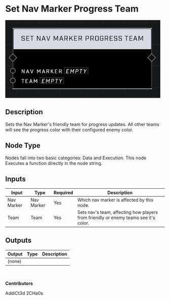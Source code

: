 # Set Nav Marker Progress Team
![](../../../.gitbook/assets/set-nav-marker-progress-team.JPG)
## Description
Sets the Nav Marker's friendly team for progress updates. All other teams will see the progress color with their configured enemy color.

## Node Type
Nodes fall into two basic categories: Data and Execution. This node Executes a function directly in the node string.

## Inputs
| Input | Type | Required | Description |
|------------------|------------------|----------|--------------------------------------------------------------|
| Nav Marker | Nav Marker | Yes | Which nav marker is affected by this node. |
| Team | Team | Yes | Sets nav's team, affecting how players from friendly or enemy teams see it's color. |

## Outputs
| Output | Type | Description |
|------------------|------------------|--------------------------------------------------------------|
| (none) | | |

\
\
**Contributors**

AddiCt3d 2CHa0s